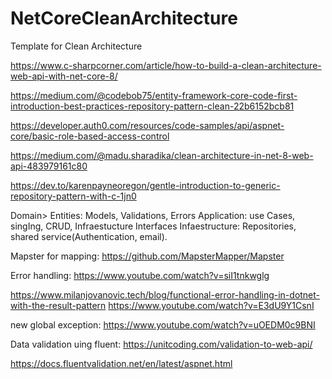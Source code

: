 # NetCoreCleanArchitecture
Template for Clean Architecture

https://www.c-sharpcorner.com/article/how-to-build-a-clean-architecture-web-api-with-net-core-8/

https://medium.com/@codebob75/entity-framework-core-code-first-introduction-best-practices-repository-pattern-clean-22b6152bcb81

https://developer.auth0.com/resources/code-samples/api/aspnet-core/basic-role-based-access-control

https://medium.com/@madu.sharadika/clean-architecture-in-net-8-web-api-483979161c80


https://dev.to/karenpayneoregon/gentle-introduction-to-generic-repository-pattern-with-c-1jn0

Domain> Entities: Models, Validations, Errors
Application: use Cases, singIng, CRUD, Infraestucture Interfaces
Infaestructure: Repositories, shared service(Authentication, email).

Mapster for mapping:  https://github.com/MapsterMapper/Mapster


Error handling:
https://www.youtube.com/watch?v=siI1tnkwglg

https://www.milanjovanovic.tech/blog/functional-error-handling-in-dotnet-with-the-result-pattern
https://www.youtube.com/watch?v=E3dU9Y1CsnI

new global exception:
https://www.youtube.com/watch?v=uOEDM0c9BNI

Data validation uing fluent:
https://unitcoding.com/validation-to-web-api/

https://docs.fluentvalidation.net/en/latest/aspnet.html
